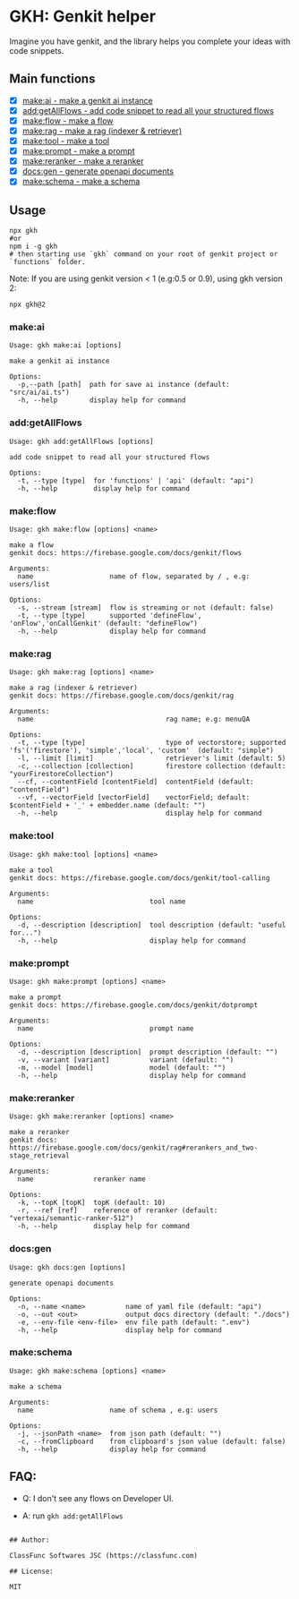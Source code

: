 # GKH: Genkit helper

Imagine you have genkit, and the library helps you complete your ideas with code snippets.

## Main functions

- [x] [make:ai - make a genkit ai instance](#make:ai)
- [x] [add:getAllFlows - add code snippet to read all your structured flows](#add:getAllFlows)
- [x] [make:flow - make a flow](#make:flow)
- [x] [make:rag - make a rag (indexer & retriever)](#make:rag)
- [x] [make:tool - make a tool](#make:tool)
- [x] [make:prompt - make a prompt](#make:prompt)
- [x] [make:reranker - make a reranker](#make:reranker)
- [x] [docs:gen - generate openapi documents](#docs:gen)
- [x] [make:schema - make a schema](#make:schema)

## Usage

```shell
npx gkh
#or
npm i -g gkh
# then starting use `gkh` command on your root of genkit project or `functions` folder.
```

Note: If you are using genkit version < 1 (e.g:0.5 or 0.9), using gkh version 2:

```shell
npx gkh@2
```

### <a id="make:ai">make:ai</a>

```
Usage: gkh make:ai [options]

make a genkit ai instance

Options:
  -p,--path [path]  path for save ai instance (default: "src/ai/ai.ts")
  -h, --help        display help for command

```

### <a id="add:getAllFlows">add:getAllFlows</a>

```
Usage: gkh add:getAllFlows [options]

add code snippet to read all your structured flows

Options:
  -t, --type [type]  for 'functions' | 'api' (default: "api")
  -h, --help         display help for command

```

### <a id="make:flow">make:flow</a>

```
Usage: gkh make:flow [options] <name>

make a flow
genkit docs: https://firebase.google.com/docs/genkit/flows

Arguments:
  name                   name of flow, separated by / , e.g: users/list

Options:
  -s, --stream [stream]  flow is streaming or not (default: false)
  -t, --type [type]      supported 'defineFlow', 'onFlow','onCallGenkit' (default: "defineFlow")
  -h, --help             display help for command

```

### <a id="make:rag">make:rag</a>

```
Usage: gkh make:rag [options] <name>

make a rag (indexer & retriever)
genkit docs: https://firebase.google.com/docs/genkit/rag

Arguments:
  name                                 rag name; e.g: menuQA

Options:
  -t, --type [type]                    type of vectorstore; supported 'fs'('firestore'), 'simple','local', 'custom'  (default: "simple")
  -l, --limit [limit]                  retriever's limit (default: 5)
  -c, --collection [collection]        firestore collection (default: "yourFirestoreCollection")
  --cf, --contentField [contentField]  contentField (default: "contentField")
  --vf, --vectorField [vectorField]    vectorField; default: $contentField + '_' + embedder.name (default: "")
  -h, --help                           display help for command

```

### <a id="make:tool">make:tool</a>

```
Usage: gkh make:tool [options] <name>

make a tool
genkit docs: https://firebase.google.com/docs/genkit/tool-calling

Arguments:
  name                             tool name

Options:
  -d, --description [description]  tool description (default: "useful for...")
  -h, --help                       display help for command

```

### <a id="make:prompt">make:prompt</a>

```
Usage: gkh make:prompt [options] <name>

make a prompt
genkit docs: https://firebase.google.com/docs/genkit/dotprompt

Arguments:
  name                             prompt name

Options:
  -d, --description [description]  prompt description (default: "")
  -v, --variant [variant]          variant (default: "")
  -m, --model [model]              model (default: "")
  -h, --help                       display help for command

```

### <a id="make:reranker">make:reranker</a>

```
Usage: gkh make:reranker [options] <name>

make a reranker
genkit docs: https://firebase.google.com/docs/genkit/rag#rerankers_and_two-stage_retrieval

Arguments:
  name               reranker name

Options:
  -k, --topK [topK]  topK (default: 10)
  -r, --ref [ref]    reference of reranker (default: "vertexai/semantic-ranker-512")
  -h, --help         display help for command

```

### <a id="docs:gen">docs:gen</a>

```
Usage: gkh docs:gen [options]

generate openapi documents

Options:
  -n, --name <name>          name of yaml file (default: "api")
  -o, --out <out>            output docs directory (default: "./docs")
  -e, --env-file <env-file>  env file path (default: ".env")
  -h, --help                 display help for command

```

### <a id="make:schema">make:schema</a>

```
Usage: gkh make:schema [options] <name>

make a schema

Arguments:
  name                   name of schema , e.g: users

Options:
  -j, --jsonPath <name>  from json path (default: "")
  -c, --fromClipboard    from clipboard's json value (default: false)
  -h, --help             display help for command

```

## FAQ:

- Q: I don't see any flows on Developer UI.

- A: run `gkh add:getAllFlows`

```

## Author:

ClassFunc Softwares JSC (https://classfunc.com)

## License:

MIT
```
